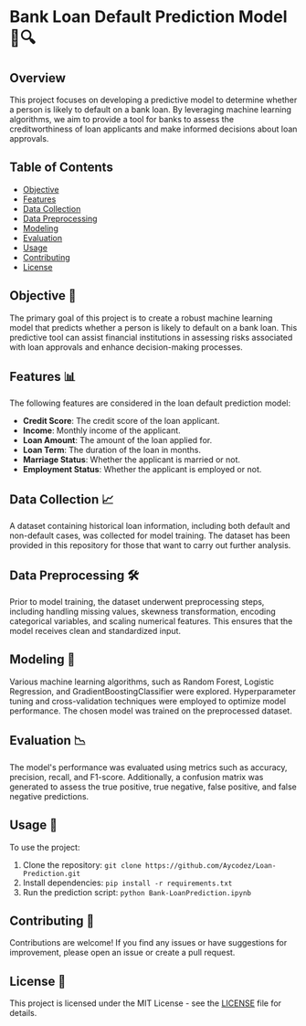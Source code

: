 # Bank Loan Default Prediction Model 🏦🔍

## Overview

This project focuses on developing a predictive model to determine whether a person is likely to default on a bank loan. By leveraging machine learning algorithms, we aim to provide a tool for banks to assess the creditworthiness of loan applicants and make informed decisions about loan approvals.

## Table of Contents

- [Objective](#objective)
- [Features](#features)
- [Data Collection](#data-collection)
- [Data Preprocessing](#data-preprocessing)
- [Modeling](#modeling)
- [Evaluation](#evaluation)
- [Usage](#usage)
- [Contributing](#contributing)
- [License](#license)

## Objective 🎯

The primary goal of this project is to create a robust machine learning model that predicts whether a person is likely to default on a bank loan. This predictive tool can assist financial institutions in assessing risks associated with loan approvals and enhance decision-making processes.

## Features 📊

The following features are considered in the loan default prediction model:

- **Credit Score**: The credit score of the loan applicant.
- **Income**: Monthly income of the applicant.
- **Loan Amount**: The amount of the loan applied for.
- **Loan Term**: The duration of the loan in months.
- **Marriage Status**: Whether the applicant is married or not.
- **Employment Status**: Whether the applicant is employed or not.

## Data Collection 📈

A dataset containing historical loan information, including both default and non-default cases, was collected for model training. The dataset has been provided in this repository for those that want to carry out further analysis.
## Data Preprocessing 🛠️

Prior to model training, the dataset underwent preprocessing steps, including handling missing values, skewness transformation, encoding categorical variables, and scaling numerical features. This ensures that the model receives clean and standardized input.

## Modeling 🤖

Various machine learning algorithms, such as Random Forest, Logistic Regression, and GradientBoostingClassifier were explored. Hyperparameter tuning and cross-validation techniques were employed to optimize model performance. The chosen model was trained on the preprocessed dataset.

## Evaluation 📉

The model's performance was evaluated using metrics such as accuracy, precision, recall, and F1-score. Additionally, a confusion matrix was generated to assess the true positive, true negative, false positive, and false negative predictions.

## Usage 🚀

To use the project:

1. Clone the repository: `git clone https://github.com/Aycodez/Loan-Prediction.git`
2. Install dependencies: `pip install -r requirements.txt`
3. Run the prediction script: `python Bank-LoanPrediction.ipynb`

## Contributing 🤝

Contributions are welcome! If you find any issues or have suggestions for improvement, please open an issue or create a pull request.

## License 📄

This project is licensed under the MIT License - see the [LICENSE](LICENSE) file for details.
